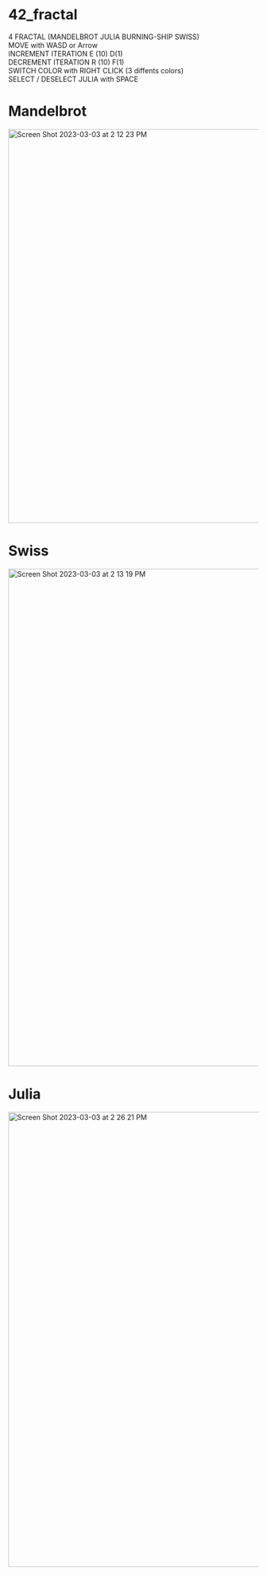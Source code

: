 # 42_fractal
4 FRACTAL (MANDELBROT JULIA BURNING-SHIP SWISS)<br />
MOVE with WASD or Arrow <br />
INCREMENT ITERATION E (10) D(1)  <br />
DECREMENT ITERATION R (10) F(1) <br />
SWITCH COLOR with RIGHT CLICK (3 diffents colors) <br />
SELECT / DESELECT JULIA with SPACE <br />

# Mandelbrot
<img width="791" alt="Screen Shot 2023-03-03 at 2 12 23 PM" src="https://user-images.githubusercontent.com/112464371/222729495-8f15d59c-7143-4bbe-887b-96e2ea11c138.png">

# Swiss
<img width="999" alt="Screen Shot 2023-03-03 at 2 13 19 PM" src="https://user-images.githubusercontent.com/112464371/222729514-d8407ddc-3130-4d80-8a55-497edc561ce2.png">

# Julia
<img width="914" alt="Screen Shot 2023-03-03 at 2 26 21 PM" src="https://user-images.githubusercontent.com/112464371/222731761-e9cc007e-4270-4f14-9349-338e8f558140.png">
